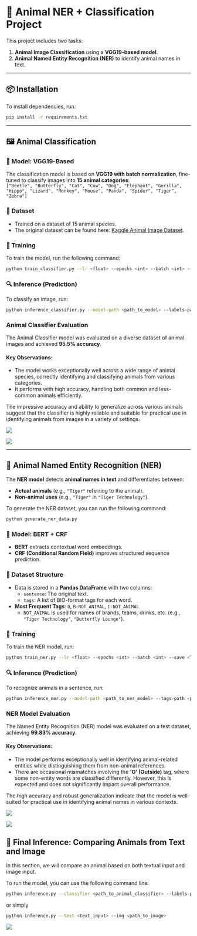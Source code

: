 # 🐾 Animal NER + Classification Project  

This project includes two tasks:  
1. **Animal Image Classification** using a **VGG19-based model**.  
2. **Animal Named Entity Recognition (NER)** to identify animal names in text.  

---

## 📦 Installation  
To install dependencies, run:  
```bash
pip install -r requirements.txt
```

---

## 🖼️ Animal Classification  

### 📌 Model: VGG19-Based  
The classification model is based on **VGG19 with batch normalization**, fine-tuned to classify images into **15 animal categories**:  
`["Beetle", "Butterfly", "Cat", "Cow", "Dog", "Elephant", "Gorilla", "Hippo", "Lizard", "Monkey", "Mouse", "Panda", "Spider", "Tiger", "Zebra"]`  

### 📂 Dataset  
- Trained on a dataset of 15 animal species.  
- The original dataset can be found here: [Kaggle Animal Image Dataset](https://www.kaggle.com/datasets/utkarshsaxenadn/animal-image-classification-dataset/data).   

### 🚀 Training  
To train the model, run the following command:  
```bash
python train_classifier.py --lr <float> --epochs <int> --batch <int> --save <True|False> --data-dir <path_to_images> --model-path <path_to_model> --labels-path <path_to_labels>
```

### 🔍 Inference (Prediction)  
To classify an image, run:  
```bash
python inference_classifier.py --model-path <path_to_model> --labels-path <path_to_labels> --img <path_to_image> --show <True|False>
```

### Animal Classifier Evaluation

The Animal Classifier model was evaluated on a diverse dataset of animal images and achieved **95.5% accuracy**.

#### Key Observations:
- The model works exceptionally well across a wide range of animal species, correctly identifying and classifying animals from various categories.
- It performs with high accuracy, handling both common and less-common animals efficiently.

The impressive accuracy and ability to generalize across various animals suggest that the classifier is highly reliable and suitable for practical use in identifying animals from images in a variety of settings.

![](results/classification_loss.png)

![](results/classification_matrix.png)

---

## 📝 Animal Named Entity Recognition (NER)  

The **NER model** detects **animal names in text** and differentiates between:  
- **Actual animals** (e.g., `"Tiger"` referring to the animal).  
- **Non-animal uses** (e.g., `"Tiger"` in `"Tiger Technology"`).

To generate the NER dataset, you can run the following command:
```bash
python generate_ner_data.py
```

### 📌 Model: BERT + CRF  
- **BERT** extracts contextual word embeddings.  
- **CRF (Conditional Random Field)** improves structured sequence prediction.  

### 📂 Dataset Structure  
- Data is stored in a **Pandas DataFrame** with two columns:  
  - `sentence`: The original text.  
  - `tags`: A list of BIO-format tags for each word.  
- **Most Frequent Tags**: `O`, `B-NOT_ANIMAL`, `I-NOT_ANIMAL`.  
  - `NOT_ANIMAL` is used for names of brands, teams, drinks, etc. (e.g., `"Tiger Technology"`, `"Butterfly Lounge"`).   

### 🚀 Training  
To train the NER model, run:  
```bash
python train_ner.py --lr <float> --epochs <int> --batch <int> --save <True|False> --data-dir <path_to_ner_data> --model-path <path_to_ner_model> --tags-path <path_to_tags>
```

### 🔍 Inference (Prediction)  
To recognize animals in a sentence, run:  
```bash
python inference_ner.py --model-path <path_to_ner_model> --tags-path <path_to_tags> --text <text>
```

### NER Model Evaluation  

The Named Entity Recognition (NER) model was evaluated on a test dataset, achieving **99.83% accuracy**.  

#### Key Observations:  
- The model performs exceptionally well in identifying animal-related entities while distinguishing them from non-animal references.  
- There are occasional mismatches involving the **'O' (Outside)** tag, where some non-entity words are classified differently. However, this is expected and does not significantly impact overall performance.  

The high accuracy and robust generalization indicate that the model is well-suited for practical use in identifying animal names in various contexts.

![](results/ner_loss.png)

![](results/ner_matrix.png)

## 🐾 Final Inference: Comparing Animals from Text and Image

In this section, we will compare an animal based on both textual input and image input.

To run the model, you can use the following command line:

```bash
python inference.py --classifier <path_to_animal_classifier> --labels-path <path_to_labels> --ner <path_to_ner_model> --tags-path <path_to_tags> --img <path_to_image> --text <text_input>
```

or simply
```bash
python inference.py --text <text_input> --img <path_to_image>
```

![](results/result.png)
